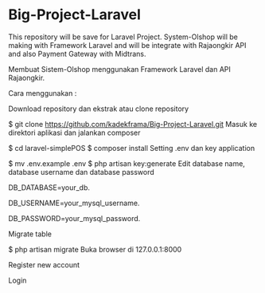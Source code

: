 # Big-Project-Laravel
This repository will be save for Laravel Project.
System-Olshop will be making with Framework Laravel and will be integrate with Rajaongkir API and also Payment Gateway with Midtrans.

Membuat Sistem-Olshop menggunakan Framework Laravel dan API Rajaongkir.

Cara menggunakan :

Download repository dan ekstrak atau clone repository

 $ git clone https://github.com/kadekframa/Big-Project-Laravel.git
Masuk ke direktori aplikasi dan jalankan composer

 $ cd laravel-simplePOS
 $ composer install
Setting .env dan key application

 $ mv .env.example .env
 $ php artisan key:generate
Edit database name, database username dan database password

DB_DATABASE=your_db.

DB_USERNAME=your_mysql_username.

DB_PASSWORD=your_mysql_password.

Migrate table

 $ php artisan migrate
Buka browser di 127.0.0.1:8000

Register new account

Login
